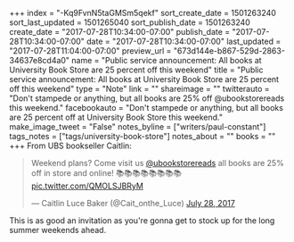 +++
index = "-Kq9FvnN5taGMSm5qekf"
sort_create_date = 1501263240
sort_last_updated = 1501265040
sort_publish_date = 1501263240
create_date = "2017-07-28T10:34:00-07:00"
publish_date = "2017-07-28T10:34:00-07:00"
date = "2017-07-28T10:34:00-07:00"
last_updated = "2017-07-28T11:04:00-07:00"
preview_url = "673d144e-b867-529d-2863-34637e8cd4a0"
name = "Public service announcement: All books at University Book Store are 25 percent off this weekend"
title = "Public service announcement: All books at University Book Store are 25 percent off this weekend"
type = "Note"
link = ""
shareimage = ""
twitterauto = "Don't stampede or anything, but all books are 25% off @ubookstorereads this weekend."
facebookauto = "Don't stampede or anything, but all books are 25 percent off at University Book Store this weekend."
make_image_tweet = "False"
notes_byline = ["writers/paul-constant"]
tags_notes = ["tags/university-book-store"]
notes_about = ""
books = ""
+++
From UBS bookseller Caitlin:

<blockquote class="twitter-tweet" data-lang="en"><p lang="en" dir="ltr">Weekend plans? Come visit us <a href="https://twitter.com/ubookstorereads">@ubookstorereads</a> all books are 25% off in store and online! 📚📚📚📚📚📚📚📚 <a href="https://t.co/QMOLSJBRyM">pic.twitter.com/QMOLSJBRyM</a></p>&mdash; Caitlin Luce Baker (@Cait_onthe_Luce) <a href="https://twitter.com/Cait_onthe_Luce/status/890986907856814080">July 28, 2017</a></blockquote>

This is as good an invitation as you're gonna get to stock up for the long summer weekends ahead.
